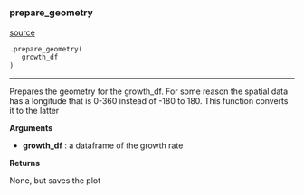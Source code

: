 #


### prepare_geometry
[source](https://github.com/allfed/Seaweed-Growth-Model/blob/master/src/utilities.py/#L9)
```python
.prepare_geometry(
   growth_df
)
```

---
Prepares the geometry for the growth_df. For some reason the spatial data has
a longitude that is 0-360 instead of -180 to 180. This function converts it to
the latter

**Arguments**

* **growth_df**  : a dataframe of the growth rate


**Returns**

None, but saves the plot
